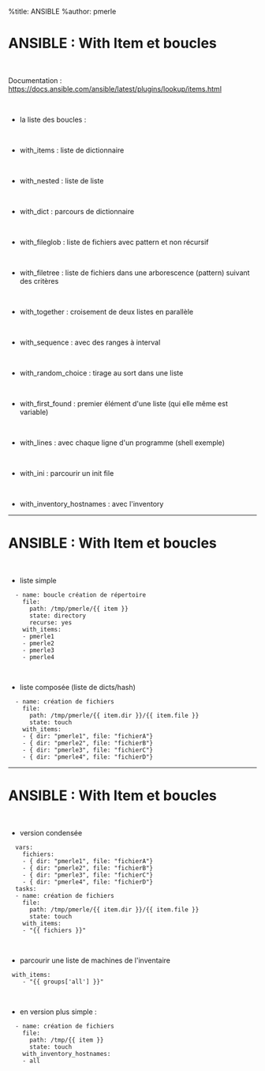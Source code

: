 %title: ANSIBLE
%author: pmerle


# ANSIBLE : With Item et boucles


<br>

Documentation : https://docs.ansible.com/ansible/latest/plugins/lookup/items.html

<br>

* la liste des boucles :

<br>

- with_items : liste de dictionnaire
<br>

- with_nested : liste de liste
<br>

- with_dict : parcours de dictionnaire
<br>

- with_fileglob : liste de fichiers avec pattern et non récursif
<br>

- with_filetree : liste de fichiers dans une arborescence (pattern) suivant des critères
<br>

- with_together : croisement de deux listes en parallèle
<br>

- with_sequence : avec des ranges à interval
<br>

- with_random_choice : tirage au sort dans une liste
<br>

- with_first_found : premier élément d'une liste (qui elle même est variable)
<br>

- with_lines : avec chaque ligne d'un programme (shell exemple)
<br>

- with_ini : parcourir un init file
<br>

- with_inventory_hostnames : avec l'inventory

----------------------------------------------------------------------------------------

# ANSIBLE : With Item et boucles


<br>

* liste simple

```
  - name: boucle création de répertoire
    file:
      path: /tmp/pmerle/{{ item }}
      state: directory
      recurse: yes
    with_items:
    - pmerle1
    - pmerle2
    - pmerle3
    - pmerle4
```

<br>

* liste composée (liste de dicts/hash)

```
  - name: création de fichiers
    file:
      path: /tmp/pmerle/{{ item.dir }}/{{ item.file }}
      state: touch
    with_items:
    - { dir: "pmerle1", file: "fichierA"}
    - { dir: "pmerle2", file: "fichierB"}
    - { dir: "pmerle3", file: "fichierC"}
    - { dir: "pmerle4", file: "fichierD"}
```

----------------------------------------------------------------------------------------

# ANSIBLE : With Item et boucles


<br>

* version condensée

```
  vars:
    fichiers:
    - { dir: "pmerle1", file: "fichierA"}
    - { dir: "pmerle2", file: "fichierB"}
    - { dir: "pmerle3", file: "fichierC"}
    - { dir: "pmerle4", file: "fichierD"}
  tasks:
  - name: création de fichiers
    file:
      path: /tmp/pmerle/{{ item.dir }}/{{ item.file }}
      state: touch
    with_items:
    - "{{ fichiers }}"
```

<br>

* parcourir une liste de machines de l'inventaire

```
 with_items:
    - "{{ groups['all'] }}"
```

<br>

* en version plus simple :

```
  - name: création de fichiers
    file:
      path: /tmp/{{ item }}
      state: touch
    with_inventory_hostnames:
    - all
```
